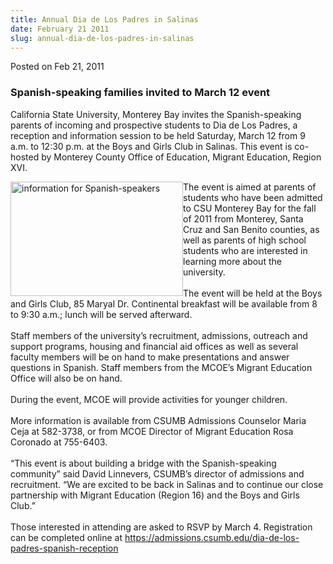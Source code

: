 ```yaml
---
title: Annual Dia de Los Padres in Salinas
date: February 21 2011
slug: annual-dia-de-los-padres-in-salinas
---
```


 



<span class="date">Posted on Feb 21, 2011    </span>
<h3>Spanish-speaking families invited to March 12 event</h3>
<p>California State University, Monterey Bay invites the
Spanish-speaking parents of incoming and prospective students to
Dia de Los Padres, a reception and information session to be held
Saturday, March 12 from 9 a.m. to 12:30 p.m. at the Boys and Girls
Club in Salinas. This event is co-hosted by Monterey County Office
of Education, Migrant Education, Region XVI.</p>
<p><img alt="information for Spanish-speakers" src="https://news.csumb.edu/sites/default/files/65/attachments/news/images/images_1.jpg" style="float:left; width:276px; height:183px">The event is aimed
at parents of students who have been admitted to CSU Monterey Bay
for the fall of 2011 from Monterey, Santa Cruz and San Benito
counties, as well as parents of high school students who are
interested in learning more about the university.<br>
<br>
The event will be held at the Boys and Girls Club, 85 Maryal Dr.
Continental breakfast will be available from 8 to 9:30 a.m.; lunch
will be served afterward.<br>
<br>
Staff members of the university&#x2019;s recruitment, admissions, outreach
and support programs, housing and financial aid offices as well as
several faculty members will be on hand to make presentations and
answer questions in Spanish. Staff members from the MCOE&#x2019;s Migrant
Education Office will also be on hand.<br>
<br>
During the event, MCOE will provide activities for younger
children.<br>
<br>
More information is available from CSUMB Admissions Counselor Maria
Ceja at 582-3738, or from MCOE Director of Migrant Education Rosa
Coronado at 755-6403.<br>
<br>
&#x201C;This event is about building a bridge with the Spanish-speaking
community&#x201D; said David Linnevers, CSUMB&#x2019;s director of admissions and
recruitment. &#x201C;We are excited to be back in Salinas and to continue
our close partnership with Migrant Education (Region 16) and the
Boys and Girls Club.&#x201D;<br>
<br>
Those interested in attending are asked to RSVP by March 4.
Registration can be completed online at <a href="https://admissions.csumb.edu/dia-de-los-padres-spanish-reception" title="https://admissions.csumb.edu/dia-de-los-padres-spanish-reception">https://admissions.csumb.edu/dia-de-los-padres-spanish-reception</a></br></br></br></br></br></br></br></br></br></br></br></br></img></p>





 
